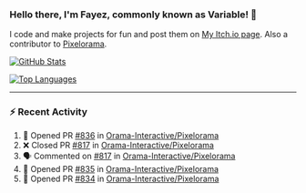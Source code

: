 ### Hello there, I'm Fayez, commonly known as Variable! 👋
I code and make projects for fun and post them on [My Itch.io page](https://variable-industries.itch.io/). Also a contributor to [Pixelorama](https://github.com/Orama-Interactive/Pixelorama).

[![GitHub Stats](https://github-readme-stats.vercel.app/api/?username=Variable-ind&show_icons=true&theme=merko)](https://github.com/anuraghazra/github-readme-stats)

[![Top Languages](https://github-readme-stats.vercel.app/api/top-langs/?username=Variable-ind&layout=compact&theme=merko)](https://github.com/anuraghazra/github-readme-stats)

---

### :zap: Recent Activity

<!--START_SECTION:activity-->
1. 💪 Opened PR [#836](https://github.com/Orama-Interactive/Pixelorama/pull/836) in [Orama-Interactive/Pixelorama](https://github.com/Orama-Interactive/Pixelorama)
2. ❌ Closed PR [#817](https://github.com/Orama-Interactive/Pixelorama/pull/817) in [Orama-Interactive/Pixelorama](https://github.com/Orama-Interactive/Pixelorama)
3. 🗣 Commented on [#817](https://github.com/Orama-Interactive/Pixelorama/issues/817) in [Orama-Interactive/Pixelorama](https://github.com/Orama-Interactive/Pixelorama)
4. 💪 Opened PR [#835](https://github.com/Orama-Interactive/Pixelorama/pull/835) in [Orama-Interactive/Pixelorama](https://github.com/Orama-Interactive/Pixelorama)
5. 💪 Opened PR [#834](https://github.com/Orama-Interactive/Pixelorama/pull/834) in [Orama-Interactive/Pixelorama](https://github.com/Orama-Interactive/Pixelorama)
<!--END_SECTION:activity-->

<!--
**Variable-ind/Variable-ind** is a ✨ _special_ ✨ repository because its `README.md` (this file) appears on your GitHub profile.

Here are some ideas to get you started:
- 🌱 I’m currently studying at ...
- 🔭 I’m currently working on ...
- 👯 I’m looking to collaborate on ...
- 🤔 I’m looking for help with ...
- 💬 Ask me about ...
- 📫 How to reach me: ...
- ⚡ Fun fact: ...
-->
